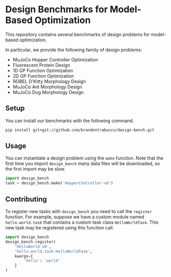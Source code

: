 # Design Benchmarks for Model-Based Optimization

This repository contains several benchmarks of design problems for model-based optimization.

In particular, we provide the following family of design problems:

* MuJoCo Hopper Controller Optimization 
* Fluorescent Protein Design
* 1D GP Function Optimization
* 2D GP Function Optimization
* ROBEL D'Kitty Morphology Design
* MuJoCo Ant Morphology Design 
* MuJoCo Dog Morphology Design 

## Setup

You can install our benchmarks with the following command.

```bash
pip install git+git://github.com/brandontrabucco/design-bench.git
```

## Usage

You can instantiate a design problem using the `make` function. Note that the first time you import `design_bench` many data files will be downloaded, so the first import may be slow.

```python
import design_bench
task = design_bench.make('HopperController-v0')
```

## Contributing

To register new tasks with `design_bench` you need to call the `register` function. For example, suppose we have a custom module named `hello.world.task` that contains a custom task class `HelloWorldTask`. This new task may be registered using this function call.

```python
import design_bench
design_bench.register(
    'HelloWorld-v0',
    'hello.world.task:HelloWorldTask',
    kwargs={
        'hello': 'world'
    }
)
```
